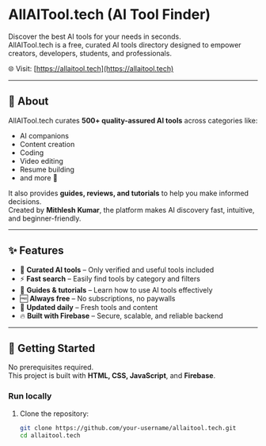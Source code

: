 # AllAITool.tech (AI Tool Finder)

Discover the best AI tools for your needs in seconds.  
AllAITool.tech is a free, curated AI tools directory designed to empower creators, developers, students, and professionals.

🌐 Visit: [https://allaitool.tech](https://allaitool.tech)

---

## 📖 About

AllAITool.tech curates **500+ quality-assured AI tools** across categories like:
- AI companions
- Content creation
- Coding
- Video editing
- Resume building
- and more 🚀

It also provides **guides, reviews, and tutorials** to help you make informed decisions.  
Created by **Mithlesh Kumar**, the platform makes AI discovery fast, intuitive, and beginner-friendly.

---

## ✨ Features

- 🔎 **Curated AI tools** – Only verified and useful tools included  
- ⚡ **Fast search** – Easily find tools by category and filters  
- 📝 **Guides & tutorials** – Learn how to use AI tools effectively  
- 🆓 **Always free** – No subscriptions, no paywalls  
- 🔄 **Updated daily** – Fresh tools and content  
- 🔥 **Built with Firebase** – Secure, scalable, and reliable backend  

---

## 🚀 Getting Started

No prerequisites required.  
This project is built with **HTML, CSS, JavaScript**, and **Firebase**.

### Run locally
1. Clone the repository:
   ```bash
   git clone https://github.com/your-username/allaitool.tech.git
   cd allaitool.tech
